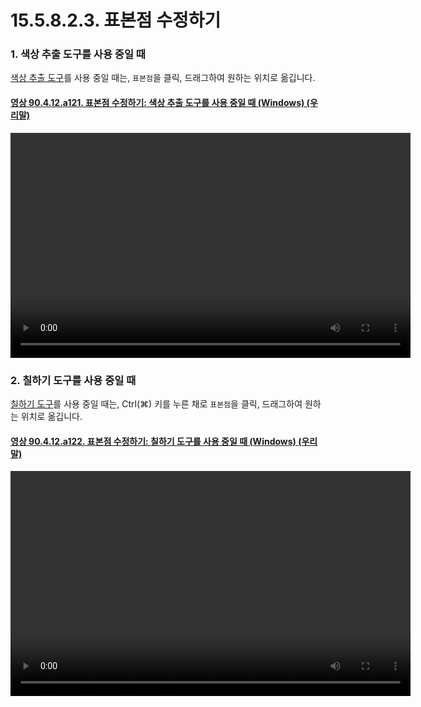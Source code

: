# 15.5.8.2.3. 표본점 수정하기

<a id="15-05-08-02-03-s1"></a>

### 1. 색상 추출 도구를 사용 중일 때
[색상 추출 도구](./14-05-03-00-color_picker.md)를 사용 중일 때는, `표본점`을 클릭, 드래그하여 원하는 위치로 옮깁니다.

<a id="90-04-12-a121"></a>

#### [영상 90.4.12.a121. 표본점 수정하기: 색상 추출 도구를 사용 중일 때 (Windows) (우리말)](./90-04-0012-sample_points.md#90-04-12-a121)
<video controls="controls" width="640" height="360" src="https://github.com/user-attachments/assets/0b1d9610-7640-4672-a8fd-c41fe74aa447"></video>

<a id="15-05-08-02-03-s2"></a>

### 2. 칠하기 도구를 사용 중일 때
[칠하기 도구](./14-03-00-paint_tools.md)를 사용 중일 때는, Ctrl(⌘) 키를 누른 채로 `표본점`을 클릭, 드래그하여 원하는 위치로 옮깁니다.

<a id="90-04-12-a122"></a>

#### [영상 90.4.12.a122. 표본점 수정하기: 칠하기 도구를 사용 중일 때 (Windows) (우리말)](./90-04-0012-sample_points.md#90-04-12-a122)
<video controls="controls" width="640" height="360" src="https://github.com/user-attachments/assets/80493b43-9f66-4747-bb1d-cf19d50ae3d2"></video>
